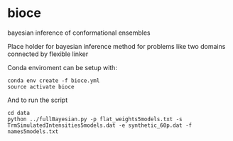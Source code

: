 # bioce
bayesian inference of conformational ensembles

Place holder for bayesian inference method for problems like two domains connected by flexible linker 

Conda enviroment can be setup with:
```
conda env create -f bioce.yml
source activate bioce
```
And to run the script
```
cd data
python ../fullBayesian.py -p flat_weights5models.txt -s TrmSimulatedIntensities5models.dat -e synthetic_60p.dat -f names5models.txt
```
